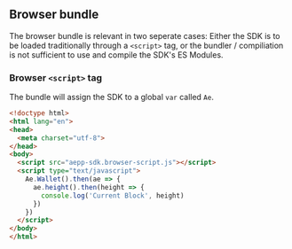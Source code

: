 ## Browser bundle

The browser bundle is relevant in two seperate cases: Either the SDK is to be
loaded traditionally through a `<script>` tag, or the bundler / compiliation is
not sufficient to use and compile the SDK's ES Modules.

### Browser `<script>` tag

The bundle will assign the SDK to a global `var` called `Ae`.

```html
<!doctype html>
<html lang="en">
<head>
  <meta charset="utf-8">
</head>
<body>
  <script src="aepp-sdk.browser-script.js"></script>
  <script type="text/javascript">
    Ae.Wallet().then(ae => {
      ae.height().then(height => {
        console.log('Current Block', height)
      })
    })
  </script>
</body>
</html>
```
